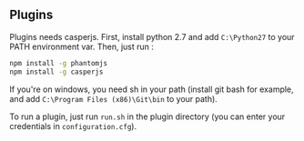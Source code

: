 Plugins
-------

Plugins needs casperjs. First, install python 2.7 and add `C:\Python27` to your PATH environment var.
Then, just run :
```bash
npm install -g phantomjs
npm install -g casperjs
```

If you're on windows, you need sh in your path (install git bash for example, and add `C:\Program Files (x86)\Git\bin` to your path).


To run a plugin, just run `run.sh` in the plugin directory (you can enter your credentials in `configuration.cfg`).
